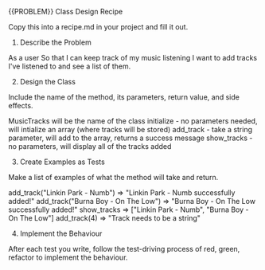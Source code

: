 {{PROBLEM}} Class Design Recipe

Copy this into a recipe.md in your project and fill it out.
1. Describe the Problem

As a user
So that I can keep track of my music listening
I want to add tracks I've listened to and see a list of them.

2. Design the Class

Include the name of the method, its parameters, return value, and side effects.

MusicTracks will be the name of the class
initialize - no parameters needed, will intialize an array (where tracks will be stored)
add_track - take a string parameter, will add to the array, returns a success message
show_tracks - no parameters, will display all of the tracks added

3. Create Examples as Tests

Make a list of examples of what the method will take and return.

add_track("Linkin Park - Numb") => "Linkin Park - Numb successfully added!"
add_track("Burna Boy - On The Low") => "Burna Boy - On The Low successfully added!"
show_tracks => ["Linkin Park - Numb", "Burna Boy - On The Low"]
add_track(4) => "Track needs to be a string"


4. Implement the Behaviour

After each test you write, follow the test-driving process of red, green, refactor to implement the behaviour.